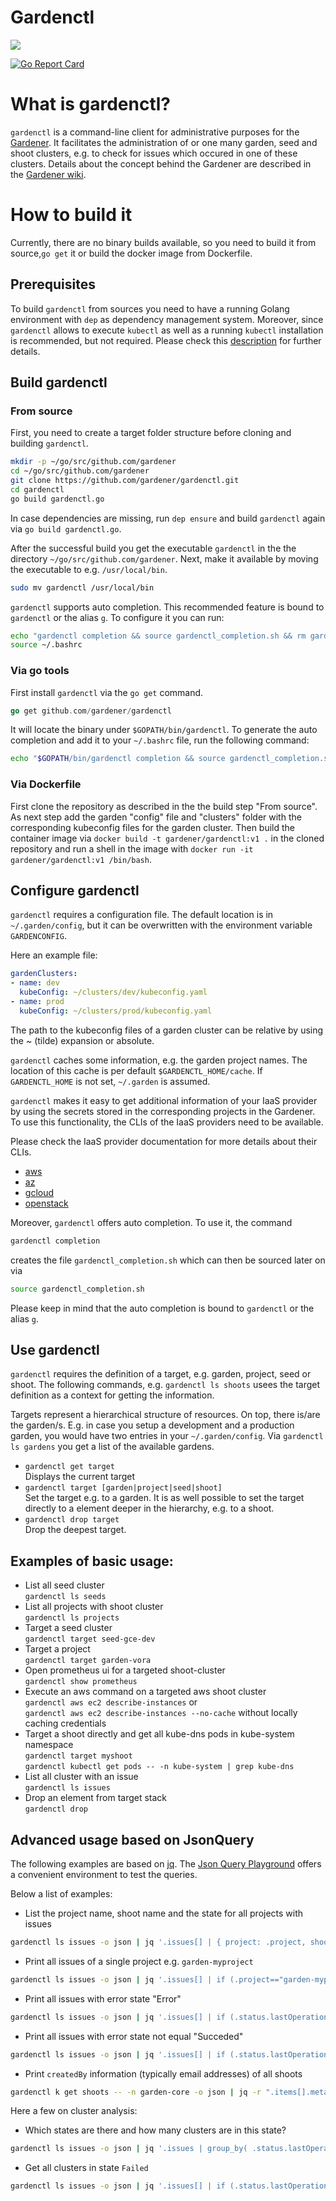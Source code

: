 # Gardenctl

![](https://github.com/gardener/gardenctl/blob/master/logo/logo_gardener_cli_large.png)

[![Go Report Card](https://goreportcard.com/badge/github.com/gardener/gardenctl)](https://goreportcard.com/report/github.com/gardener/gardenctl)
# What is gardenctl?
`gardenctl` is a command-line client for administrative purposes for the [Gardener](https://github.com/gardener/gardener). It facilitates the administration of or one many garden, seed and shoot clusters, e.g. to check for issues which occured in one of these clusters. Details about the concept behind the Gardener are described in the [Gardener wiki](https://github.com/gardener/documentation/wiki/Architecture).



# How to build it
Currently, there are no binary builds available, so you need to build it from source,`go get` it or build the docker image from Dockerfile. 

## Prerequisites

To build `gardenctl` from sources you need to have a running Golang environment with `dep` as dependency management system. Moreover, since `gardenctl` allows to execute `kubectl` as well as a running `kubectl` installation is recommended, but not required. Please check this [description](https://github.com/gardener/gardener/blob/master/docs/development/local_setup.md) for further details.

## Build gardenctl 

### From source

First, you need to create a target folder structure before cloning and building `gardenctl`.

```bash
mkdir -p ~/go/src/github.com/gardener
cd ~/go/src/github.com/gardener
git clone https://github.com/gardener/gardenctl.git
cd gardenctl
go build gardenctl.go
```

In case dependencies are missing, run `dep ensure` and build `gardenctl` again via `go build gardenctl.go`.

After the successful build you get the executable `gardenctl` in the the directory `~/go/src/github.com/gardener`. Next, make it available by moving the executable to e.g. `/usr/local/bin`.

```bash
sudo mv gardenctl /usr/local/bin
```

`gardenctl` supports auto completion. This recommended feature is bound to `gardenctl` or the alias `g`. To configure it you can run:

```bash
echo "gardenctl completion && source gardenctl_completion.sh && rm gardenctl_completion.sh" >> ~/.bashrc
source ~/.bashrc
```

### Via go tools
First install `gardenctl` via the `go get` command.
```go
go get github.com/gardener/gardenctl
```

It will locate the binary under `$GOPATH/bin/gardenctl`. To generate the auto completion and add it to your `~/.bashrc` file, run the following command:

```bash
echo "$GOPATH/bin/gardenctl completion && source gardenctl_completion.sh && rm gardenctl_completion.sh" >> ~/.bashrc
```
### Via Dockerfile

First clone the repository as described in the the build step "From source". As next step add the garden "config" file and "clusters" folder with the corresponding kubeconfig files for the garden cluster. Then build the container image via `docker build -t gardener/gardenctl:v1 .` in the cloned repository and run a shell in the image with `docker run -it gardener/gardenctl:v1 /bin/bash`.

## Configure gardenctl

`gardenctl` requires a configuration file. The default location is in `~/.garden/config`, but it can be overwritten with the environment variable `GARDENCONFIG`.

Here an example file:
``` yaml
gardenClusters:
- name: dev
  kubeConfig: ~/clusters/dev/kubeconfig.yaml
- name: prod
  kubeConfig: ~/clusters/prod/kubeconfig.yaml
```

The path to the kubeconfig files of a garden cluster can be relative by using the ~ (tilde) expansion or absolute.

`gardenctl` caches some information, e.g. the garden project names. The location of this cache is per default `$GARDENCTL_HOME/cache`. If `GARDENCTL_HOME` is not set, `~/.garden` is assumed.

`gardenctl` makes it easy to get additional information of your IaaS provider by using the secrets stored in the corresponding projects in the Gardener. To use this functionality, the CLIs of the IaaS providers need to be available. 

Please check the IaaS provider documentation for more details about their CLIs.
  - [aws](https://aws.amazon.com/cli/)
  - [az](https://docs.microsoft.com/en-us/cli/azure/install-azure-cli?view=azure-cli-latest)
  - [gcloud](https://cloud.google.com/sdk/downloads)
  - [openstack](https://pypi.python.org/pypi/python-openstackclient)

Moreover, `gardenctl` offers auto completion. To use it, the command
```bash
gardenctl completion
``` 
creates the file `gardenctl_completion.sh` which can then be sourced later on via 
```bash
source gardenctl_completion.sh
```
Please keep in mind that the auto completion is bound to `gardenctl` or the alias `g`.

## Use gardenctl

`gardenctl` requires the definition of a target, e.g. garden, project, seed or shoot. The following commands, e.g. `gardenctl ls shoots` usees the target definition as a context for getting the information. 

Targets represent a hierarchical structure of resources. On top, there is/are the garden/s. E.g. in case you setup a development and a production garden, you would have two entries in your `~/.garden/config`. Via `gardenctl ls gardens` you get a list of the available gardens. 

- `gardenctl get target`   
  Displays the current target
- `gardenctl target [garden|project|seed|shoot]`   
  Set the target e.g. to a garden. It is as well possible to set the target directly to a element deeper in the hierarchy, e.g. to a shoot.
- `gardenctl drop target`   
  Drop the deepest target. 

## Examples of basic usage:
- List all seed cluster <br/>
`gardenctl ls seeds`
- List all projects with shoot cluster <br/>
`gardenctl ls projects`
- Target a seed cluster <br/>
`gardenctl target seed-gce-dev`
- Target a project <br/>
`gardenctl target garden-vora`
- Open prometheus ui for a targeted shoot-cluster <br/>
`gardenctl show prometheus`
- Execute an aws command on a targeted aws shoot cluster <br/>
`gardenctl aws ec2 describe-instances` or <br/>
`gardenctl aws ec2 describe-instances --no-cache` without locally caching credentials
- Target a shoot directly and get all kube-dns pods in kube-system namespace <br/>
`gardenctl target myshoot`<br/>
`gardenctl kubectl get pods -- -n kube-system | grep kube-dns`<br/>
- List all cluster with an issue <br/>
`gardenctl ls issues`
- Drop an element from target stack <br/>
`gardenctl drop`

## Advanced usage based on JsonQuery

The following examples are based on [jq](https://stedolan.github.io/jq/). The [Json Query Playground](https://jqplay.org/jq?q=.%5B%5D&j=%5B%5D) offers a convenient environment to test the queries.

Below a list of examples:

- List the project name, shoot name and the state for all projects with issues
```bash
gardenctl ls issues -o json | jq '.issues[] | { project: .project, shoot: .shoot, state: .status.lastOperation.state }'
```
- Print all issues of a single project e.g. `garden-myproject`
```bash
gardenctl ls issues -o json | jq '.issues[] | if (.project=="garden-myproject") then . else empty end' 
```
- Print all issues with error state "Error"
```bash
gardenctl ls issues -o json | jq '.issues[] | if (.status.lastOperation.state=="Error") then . else empty end'
```
- Print all issues with error state not equal "Succeded"
```bash
gardenctl ls issues -o json | jq '.issues[] | if (.status.lastOperation.state!="Succeeded") then . else empty end'
```
- Print `createdBy` information (typically email addresses) of all shoots
```bash
gardenctl k get shoots -- -n garden-core -o json | jq -r ".items[].metadata | {email: .annotations.\"garden.sapcloud.io/createdBy\", name: .name, namespace: .namespace}"
```

Here a few on cluster analysis:

- Which states are there and how many clusters are in this state?
```bash 
gardenctl ls issues -o json | jq '.issues | group_by( .status.lastOperation.state ) | .[] | {state:.[0].status.lastOperation.state, count:length}'
 ```

- Get all clusters in state `Failed`
```bash
gardenctl ls issues -o json | jq '.issues[] | if (.status.lastOperation.state=="Failed") then . else empty end'
```

